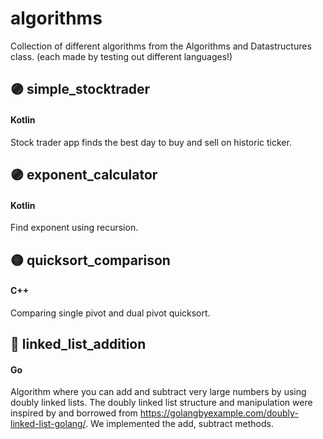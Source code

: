# algorithms
Collection of different algorithms from the Algorithms and Datastructures class.
(each made by testing out different languages!)

## 🟣 simple_stocktrader
#### Kotlin
Stock trader app finds the best day to buy and sell on historic ticker.

## 🟣 exponent_calculator
#### Kotlin
Find exponent using recursion.

## 🟡 quicksort_comparison
#### C++
Comparing single pivot and dual pivot quicksort.

## 🔵 linked_list_addition
#### Go
Algorithm where you can add and subtract very large numbers by using doubly linked lists.
The doubly linked list structure and manipulation were inspired by and borrowed from 
https://golangbyexample.com/doubly-linked-list-golang/. We implemented the add, subtract methods.
